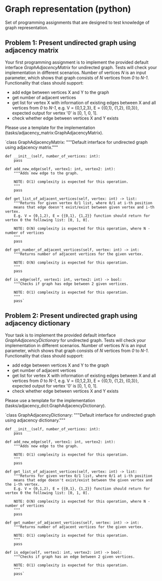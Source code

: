 # Graph representation (python)

Set of programming assignments that are designed to test knowledge of graph representation.

## Problem 1: Present undirected graph using adjacency matrix
Your first programming assignment is to implement the provided default interface _GraphAdjacencyMatrix_ for undirected graph. Tests will check your implementation in different scenarios. Number of vertices *N* is an input parameter, which shows that graph consists of *N* vertices from *0* to *N-1*.
Functionality that class should support:
* add edge between vertices X and Y to the graph
* get number of adjacent vertices
* get list for vertex X with information of existing edges between X and all vertices from *0* to *N-1*, e.g. V = {0,1,2,3}, E = {{0,1}, {1,2}, {0,3}}, expected output for vertex '0' is [0, 1, 0, 1].
* check whether edge between vertices X and Y exists

Please use a template for the implementation (tasks/adjacency_matrix:GraphAdjacencyMatrix).

`class GraphAdjacencyMatrix:
    """Default interface for undirected graph using adjacency matrix."""

    def __init__(self, number_of_vertices: int):
        pass

    def add_new_edge(self, vertex1: int, vertex2: int):
        """Adds new edge to the graph.

        NOTE: O(1) complexity is expected for this operation.
        """
        pass

    def get_list_of_adjacent_vertices(self, vertex: int) -> list:
        """Returns for given vertex 0/1 list, where 0/1 at i-th position
        means that edge doesn't exist/exist between given vertex and i-th vertex.
        E.g. V = {0,1,2), E = {{0,1}, {1,2}} function should return for vertex 0 the following list: [0, 1, 0].

        NOTE: O(N) complexity is expected for this operation, where N - number of vertices
        """
        pass

    def get_number_of_adjacent_vertices(self, vertex: int) -> int:
        """Returns number of adjacent vertices for the given vertex.

        NOTE: O(N) complexity is expected for this operation.
        """
        pass

    def is_edge(self, vertex1: int, vertex2: int) -> bool:
        """Checks if graph has edge between 2 given vertices.

        NOTE: O(1) complexity is expected for this operation.
        """
        pass`

## Problem 2: Present undirected graph using adjacency dictionary
Your task is to implement the provided default interface _GraphAdjacencyDictionary_ for undirected graph. Tests will check your implementation in different scenarios. Number of vertices *N* is an input parameter, which shows that graph consists of *N* vertices from *0* to *N-1*.
Functionality that class should support:
* add edge between vertices X and Y to the graph
* get number of adjacent vertices
* get list for vertex X with information of existing edges between X and all vertices from *0* to *N-1*, e.g. V = {0,1,2,3}, E = {{0,1}, {1,2}, {0,3}}, expected output for vertex '0' is [0, 1, 0, 1].
* check whether edge between vertices X and Y exists

Please use a template for the implementation (tasks/adjacency_dict:GraphAdjacencyDictionary).


`class GraphAdjacencyDictionary:
    """Default interface for undirected graph using adjacency dictionary."""

    def __init__(self, number_of_vertices: int):
        pass

    def add_new_edge(self, vertex1: int, vertex2: int):
        """Adds new edge to the graph.

        NOTE: O(1) complexity is expected for this operation.
        """
        pass

    def get_list_of_adjacent_vertices(self, vertex: int) -> list:
        """Returns for given vertex 0/1 list, where 0/1 at i-th position
        means that edge doesn't exist/exist between the given vertex and the i-th vertex.
        E.g. V = {0,1,2), E = {{0,1}, {1,2}} function should return for vertex 0 the following list: [0, 1, 0].

        NOTE: O(N) complexity is expected for this operation, where N - number of vertices
        """
        pass

    def get_number_of_adjacent_vertices(self, vertex: int) -> int:
        """Returns number of adjacent vertices for the given vertex.

        NOTE: O(1) complexity is expected for this operation.
        """
        pass

    def is_edge(self, vertex1: int, vertex2: int) -> bool:
        """Checks if graph has an edge between 2 given vertices.

        NOTE: O(1) complexity is expected for this operation.
        """
        pass`

